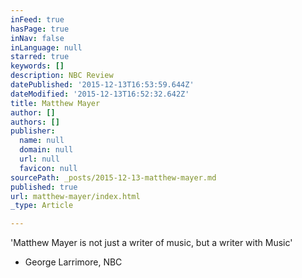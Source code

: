 ```yaml
---
inFeed: true
hasPage: true
inNav: false
inLanguage: null
starred: true
keywords: []
description: NBC Review
datePublished: '2015-12-13T16:53:59.644Z'
dateModified: '2015-12-13T16:52:32.642Z'
title: Matthew Mayer
author: []
authors: []
publisher:
  name: null
  domain: null
  url: null
  favicon: null
sourcePath: _posts/2015-12-13-matthew-mayer.md
published: true
url: matthew-mayer/index.html
_type: Article

---
```

'Matthew Mayer is not just a writer of music, but a writer with Music' 

- George Larrimore, NBC